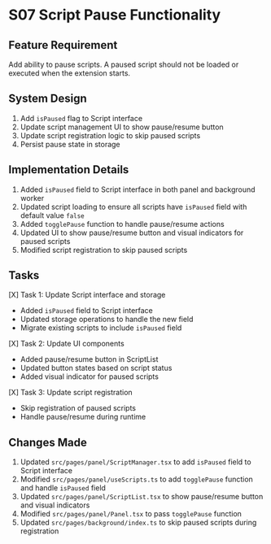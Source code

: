 # S07 Script Pause Functionality

## Feature Requirement
Add ability to pause scripts. A paused script should not be loaded or executed when the extension starts.

## System Design
1. Add `isPaused` flag to Script interface
2. Update script management UI to show pause/resume button
3. Update script registration logic to skip paused scripts
4. Persist pause state in storage

## Implementation Details
1. Added `isPaused` field to Script interface in both panel and background worker
2. Updated script loading to ensure all scripts have `isPaused` field with default value `false`
3. Added `togglePause` function to handle pause/resume actions
4. Updated UI to show pause/resume button and visual indicators for paused scripts
5. Modified script registration to skip paused scripts

## Tasks
[X] Task 1: Update Script interface and storage
- Added `isPaused` field to Script interface
- Updated storage operations to handle the new field
- Migrate existing scripts to include `isPaused` field

[X] Task 2: Update UI components
- Added pause/resume button in ScriptList
- Updated button states based on script status
- Added visual indicator for paused scripts

[X] Task 3: Update script registration
- Skip registration of paused scripts
- Handle pause/resume during runtime

## Changes Made
1. Updated `src/pages/panel/ScriptManager.tsx` to add `isPaused` field to Script interface
2. Modified `src/pages/panel/useScripts.ts` to add `togglePause` function and handle `isPaused` field
3. Updated `src/pages/panel/ScriptList.tsx` to show pause/resume button and visual indicators
4. Modified `src/pages/panel/Panel.tsx` to pass `togglePause` function
5. Updated `src/pages/background/index.ts` to skip paused scripts during registration